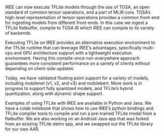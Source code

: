IREE can now execute TFLite models through the use of TOSA, an open standard of common tensor operations, and a part of MLIR core. TOSA’s high-level representation of tensor operations provides a common front-end for ingesting models from different front-ends. In this case we ingest a TFLite flatbuffer, compile to TOSA IR which IREE can compile to its variety of backends.

Executing TFLite on IREE provides an alternative execution environment to the TFLite runtime that can leverage IREE’s advantages, specifically multi-cpu and GPU architecture support with a lightweight execution environment. Having this compile-once-run-everywhere approach guarantees more consistent performance on a variety of clients without depending on client-side updates.


Today, we have validated floating point support for a variety of models, including mobilenet (v1, v2, and v3) and mobilebert. More work is in progress to support fully quantized models, and TFLite’s hybrid quantization, along with dynamic shape support.

Examples of using TFLite with IREE are available in Python and Java.  We have a colab notebook that shows how to use IREE’s python bindings and TFLite compiler tools to compile and run a pre-trained TFLite model from a flatbuffer.  We are also working on an Android Java app that was forked from an existing TFLite demo app, and we swapped out the TFLite library for our own AAR.